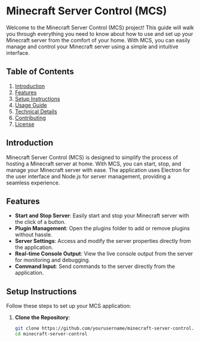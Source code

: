 # Minecraft Server Control (MCS)

Welcome to the Minecraft Server Control (MCS) project! This guide will walk you through everything you need to know about how to use and set up your Minecraft server from the comfort of your home. With MCS, you can easily manage and control your Minecraft server using a simple and intuitive interface.

## Table of Contents

1. [Introduction](#introduction)
2. [Features](#features)
3. [Setup Instructions](#setup-instructions)
4. [Usage Guide](#usage-guide)
5. [Technical Details](#technical-details)
6. [Contributing](#contributing)
7. [License](#license)

## Introduction

Minecraft Server Control (MCS) is designed to simplify the process of hosting a Minecraft server at home. With MCS, you can start, stop, and manage your Minecraft server with ease. The application uses Electron for the user interface and Node.js for server management, providing a seamless experience.

## Features

- **Start and Stop Server**: Easily start and stop your Minecraft server with the click of a button.
- **Plugin Management**: Open the plugins folder to add or remove plugins without hassle.
- **Server Settings**: Access and modify the server properties directly from the application.
- **Real-time Console Output**: View the live console output from the server for monitoring and debugging.
- **Command Input**: Send commands to the server directly from the application.

## Setup Instructions

Follow these steps to set up your MCS application:

1. **Clone the Repository**:
   ```bash
   git clone https://github.com/yourusername/minecraft-server-control.git
   cd minecraft-server-control

